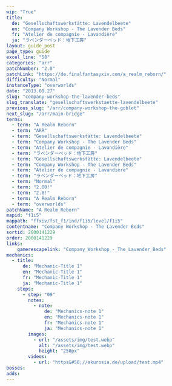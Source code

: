 ```yaml
---
wip: "True"
title:
  de: "Gesellschaftswerkstätte: Lavendelbeete"
  en: "Company Workshop - The Lavender Beds"
  fr: "Atelier de compagnie - Lavandière"
  ja: "ラベンダーベッド：地下工房"
layout: guide_post
page_type: guide
excel_line: "58"
categories: "arr"
patchNumber: "2.0"
patchLink: "https://de.finalfantasyxiv.com/a_realm_reborn/"
difficulty: "Normal"
instanceType: "overworlds"
date: "2013.08.27"
slug: "company-workshop-the-lavender-beds"
slug_translate: "gesellschaftswerkstaette-lavendelbeete"
previous_slug: "/arr/company-workshop-the-goblet"
next_slug: "/arr/main-bridge"
terms:
  - term: "A Realm Reborn"
  - term: "ARR"
  - term: "Gesellschaftswerkstätte: Lavendelbeete"
  - term: "Company Workshop - The Lavender Beds"
  - term: "Atelier de compagnie - Lavandière"
  - term: "ラベンダーベッド：地下工房"
  - term: "Gesellschaftswerkstätte: Lavendelbeete"
  - term: "Company Workshop - The Lavender Beds"
  - term: "Atelier de compagnie - Lavandière"
  - term: "ラベンダーベッド：地下工房"
  - term: "Normal"
  - term: "2.00!"
  - term: "2.0!"
  - term: "A Realm Reborn"
  - term: "overworlds"
patchName: "A Realm Reborn"
mapid: "f1i5"
mappath: "ffxiv/fst_f1/ind/f1i5/level/f1i5"
contentname: "Company Workshop - The Lavender Beds"
sortid: 2000141229
order: 2000141229
links:
    gamerescapelink: "Company_Workshop_-_The_Lavender_Beds"
mechanics:
  - title:
      de: "Mechanic-Title 1"
      en: "Mechanic-Title 1"
      fr: "Mechanic-Title 1"
      ja: "Mechanic-Title 1"
    steps:
      - step: "09"
        notes:
          - note:
              de: "Mechanics-note 1"
              en: "Mechanics-note 1"
              fr: "Mechanics-note 1"
              ja: "Mechanics-note 1"
        images:
          - url: "/assets/img/test.webp"
            alt: "/assets/img/test.webp"
            height: "250px"
        videos:
          - url: "https&#58;//akurosia.de/upload/test.mp4"
bosses:
adds:
---
```


